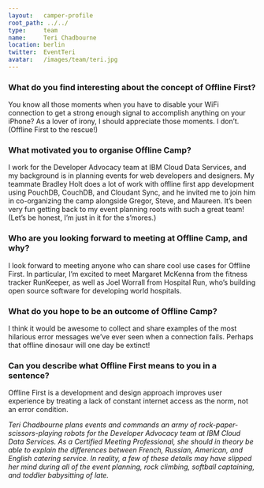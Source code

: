 ```yaml
---
layout:   camper-profile
root_path: ../../
type:     team
name:     Teri Chadbourne
location: berlin
twitter:  EventTeri
avatar:   /images/team/teri.jpg
---
```


### What do you find interesting about the concept of Offline First?

You know all those moments when you have to disable your WiFi connection to get a strong enough signal to accomplish anything on your iPhone?  As a lover of irony, I should appreciate those moments.  I don’t. (Offline First to the rescue!)

### What motivated you to organise Offline Camp?

I work for the Developer Advocacy team at IBM Cloud Data Services, and my background is in planning events for web developers and designers. My teammate Bradley Holt does a lot of work with offline first app development using PouchDB, CouchDB, and Cloudant Sync, and he invited me to join him in co-organizing the camp alongside Gregor, Steve, and Maureen. It’s been very fun getting back to my event planning roots with such a great team! (Let’s be honest, I’m just in it for the s’mores.)

### Who are you looking forward to meeting at Offline Camp, and why?

I look forward to meeting anyone who can share cool use cases for Offline First.  In particular, I’m excited to meet Margaret McKenna from the fitness tracker RunKeeper, as well as Joel Worrall from Hospital Run, who’s building open source software for developing world hospitals.

### What do you hope to be an outcome of Offline Camp?

I think it would be awesome to collect and share examples of the most hilarious error messages we’ve ever seen when a connection fails. Perhaps that offline dinosaur will one day be extinct!

### Can you describe what Offline First means to you in a sentence?

Offline First is a development and design approach improves user experience by treating a lack of constant internet access as the norm, not an error condition.

_Teri Chadbourne plans events and commands an army of rock-paper-scissors-playing robots for the Developer Advocacy team at IBM Cloud Data Services. As a Certified Meeting Professional, she should in theory be able to explain the differences between French, Russian, American, and English catering service. In reality, a few of these details may have slipped her mind during all of the event planning, rock climbing, softball captaining, and toddler babysitting of late._
